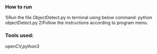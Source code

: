 ### How to run
1)Run the file ObjectDetect.py in terminal using below command:
  python objectDetect.py
2)Follow the instructions according to program menu.

### Tools used:
openCV,python3
